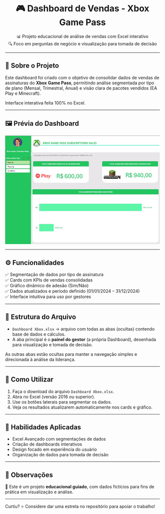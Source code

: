 <h1 align="center">🎮 Dashboard de Vendas - Xbox Game Pass</h1>

<p align="center">
  📊 Projeto educacional de análise de vendas com Excel interativo <br>
  🔍 Foco em perguntas de negócio e visualização para tomada de decisão
</p>

---

## 📌 Sobre o Projeto

Este dashboard foi criado com o objetivo de consolidar dados de vendas de assinaturas do **Xbox Game Pass**, permitindo análise segmentada por tipo de plano (Mensal, Trimestral, Anual) e visão clara de pacotes vendidos (EA Play e Minecraft).

Interface interativa feita 100% no Excel.

---

## 🖼️ Prévia do Dashboard

<p align="center">
  <img src="dashboard-preview.png" alt="Dashboard Xbox Preview" width="800">
</p>

---

## ⚙️ Funcionalidades

✅ Segmentação de dados por tipo de assinatura  
✅ Cards com KPIs de vendas consolidadas  
✅ Gráfico dinâmico de adesão (Sim/Não)  
✅ Dados atualizados e período definido (01/01/2024 – 31/12/2024)  
✅ Interface intuitiva para uso por gestores  

---

## 📁 Estrutura do Arquivo

- `Dashboard Xbox.xlsx` → arquivo com todas as abas (ocultas) contendo base de dados e cálculos.
- A aba principal é o **painel do gestor** (a própria Dashboard), desenhada para visualização e tomada de decisão.



As outras abas estão ocultas para manter a navegação simples e direcionada à análise da liderança.

---

## 🚀 Como Utilizar

1. Faça o download do arquivo `Dashboard Xbox.xlsx`.
2. Abra no Excel (versão 2016 ou superior).
3. Use os botões laterais para segmentar os dados.
4. Veja os resultados atualizarem automaticamente nos cards e gráfico.

---

## 🎯 Habilidades Aplicadas

- Excel Avançado com segmentações de dados  
- Criação de dashboards interativos  
- Design focado em experiência do usuário  
- Organização de dados para tomada de decisão  

---

## 📎 Observações

📌 Este é um projeto **educacional guiado**, com dados fictícios para fins de prática em visualização e análise.

---

Curtiu? ⭐ Considere dar uma estrela no repositório para apoiar o trabalho! 
